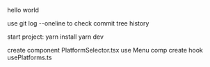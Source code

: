 hello world

use git log --oneline to check commit tree history

start project:
yarn install
yarn dev

create component PlatformSelector.tsx
use Menu comp
create hook usePlatforms.ts
